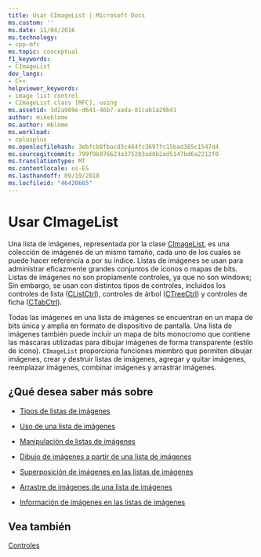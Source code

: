 ```yaml
---
title: Usar CImageList | Microsoft Docs
ms.custom: ''
ms.date: 11/04/2016
ms.technology:
- cpp-mfc
ms.topic: conceptual
f1_keywords:
- CImageList
dev_langs:
- C++
helpviewer_keywords:
- image list control
- CImageList class [MFC], using
ms.assetid: 3d2a909e-d641-46b7-aada-81cab1a29b41
author: mikeblome
ms.author: mblome
ms.workload:
- cplusplus
ms.openlocfilehash: 3ebfcb8fbacd3c464fc3697fc15bad385c1547d4
ms.sourcegitcommit: 799f9b976623a375203ad8b2ad5147bd6a2212f0
ms.translationtype: MT
ms.contentlocale: es-ES
ms.lasthandoff: 09/19/2018
ms.locfileid: "46420665"
---
```

# <a name="using-cimagelist"></a>Usar CImageList

Una lista de imágenes, representada por la clase [CImageList](../mfc/reference/cimagelist-class.md), es una colección de imágenes de un mismo tamaño, cada uno de los cuales se puede hacer referencia a por su índice. Listas de imágenes se usan para administrar eficazmente grandes conjuntos de iconos o mapas de bits. Listas de imágenes no son propiamente controles, ya que no son windows; Sin embargo, se usan con distintos tipos de controles, incluidos los controles de lista ([CListCtrl](../mfc/reference/clistctrl-class.md)), controles de árbol ([CTreeCtrl](../mfc/reference/ctreectrl-class.md)) y controles de ficha ([CTabCtrl](../mfc/reference/ctabctrl-class.md)).

Todas las imágenes en una lista de imágenes se encuentran en un mapa de bits única y amplia en formato de dispositivo de pantalla. Una lista de imágenes también puede incluir un mapa de bits monocromo que contiene las máscaras utilizadas para dibujar imágenes de forma transparente (estilo de icono). `CImageList` proporciona funciones miembro que permiten dibujar imágenes, crear y destruir listas de imágenes, agregar y quitar imágenes, reemplazar imágenes, combinar imágenes y arrastrar imágenes.

## <a name="what-do-you-want-to-know-more-about"></a>¿Qué desea saber más sobre

- [Tipos de listas de imágenes](../mfc/types-of-image-lists.md)

- [Uso de una lista de imágenes](../mfc/using-an-image-list.md)

- [Manipulación de listas de imágenes](../mfc/manipulating-image-lists.md)

- [Dibujo de imágenes a partir de una lista de imágenes](../mfc/drawing-images-from-an-image-list.md)

- [Superposición de imágenes en las listas de imágenes](../mfc/image-overlays-in-image-lists.md)

- [Arrastre de imágenes de una lista de imágenes](../mfc/dragging-images-from-an-image-list.md)

- [Información de imágenes en las listas de imágenes](../mfc/image-information-in-image-lists.md)

## <a name="see-also"></a>Vea también

[Controles](../mfc/controls-mfc.md)

